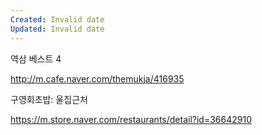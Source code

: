 ```yaml
---
Created: Invalid date
Updated: Invalid date
---
```

역삼 베스트 4

http://m.cafe.naver.com/themukja/416935

구영회초밥: 울집근처

https://m.store.naver.com/restaurants/detail?id=36642910